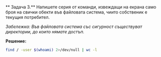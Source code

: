 ** Задача 3.** Напишете серия от команди, извеждащи на екрана само броя на свички обекти във файловата система, чиито собственик е текущия потребител.

*Забележка: Във файловата система със сигурност съществуват директории, до които нямате достъп.*

**Решение:**

```sh
find / -user $(whoami) 2>/dev/null | wc -l
```
